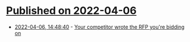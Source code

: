# [Published on 2022-04-06](index.md)

* [2022-04-06, 14:48:40](https://news.ycombinator.com/item?id=30932596) - [Your competitor wrote the RFP you're bidding on](https://www.sofuckingagile.com/blog/your-competitor-wrote-the-rfp-you-are-bidding-on)

